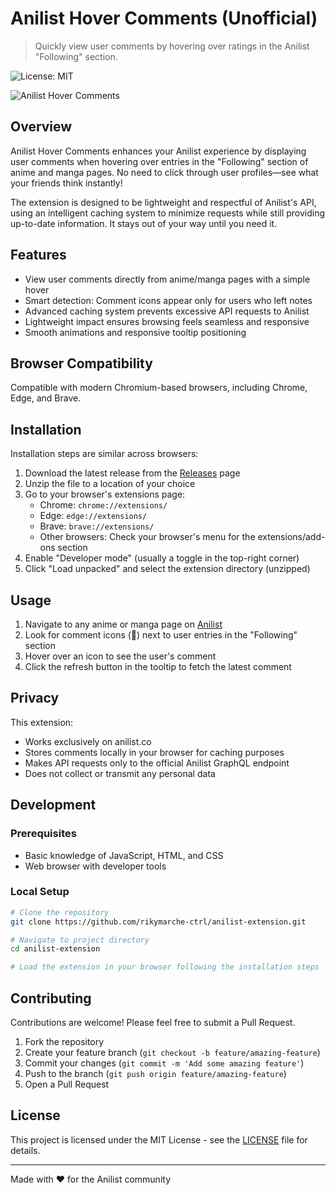 # Anilist Hover Comments (Unofficial)

> Quickly view user comments by hovering over ratings in the Anilist "Following" section.

![License: MIT](https://img.shields.io/badge/License-MIT-blue.svg)

![Anilist Hover Comments](https://i.imgur.com/d0qCT76.png)

## Overview

Anilist Hover Comments enhances your Anilist experience by displaying user comments when hovering over entries in the "Following" section of anime and manga pages. No need to click through user profiles—see what your friends think instantly!

The extension is designed to be lightweight and respectful of Anilist's API, using an intelligent caching system to minimize requests while still providing up-to-date information. It stays out of your way until you need it.

## Features

- View user comments directly from anime/manga pages with a simple hover
- Smart detection: Comment icons appear only for users who left notes
- Advanced caching system prevents excessive API requests to Anilist
- Lightweight impact ensures browsing feels seamless and responsive
- Smooth animations and responsive tooltip positioning

## Browser Compatibility

Compatible with modern Chromium-based browsers, including Chrome, Edge, and Brave.
## Installation

Installation steps are similar across browsers:

1. Download the latest release from the [Releases](https://github.com/rikymarche-ctrl/anilist-extension/releases) page
2. Unzip the file to a location of your choice
3. Go to your browser's extensions page:
    - Chrome: `chrome://extensions/`
    - Edge: `edge://extensions/`
    - Brave: `brave://extensions/`
    - Other browsers: Check your browser's menu for the extensions/add-ons section
4. Enable "Developer mode" (usually a toggle in the top-right corner)
5. Click "Load unpacked" and select the extension directory (unzipped)

## Usage

1. Navigate to any anime or manga page on [Anilist](https://anilist.co)
2. Look for comment icons (💬) next to user entries in the "Following" section
3. Hover over an icon to see the user's comment
4. Click the refresh button in the tooltip to fetch the latest comment

## Privacy

This extension:
- Works exclusively on anilist.co
- Stores comments locally in your browser for caching purposes
- Makes API requests only to the official Anilist GraphQL endpoint
- Does not collect or transmit any personal data

## Development

### Prerequisites
- Basic knowledge of JavaScript, HTML, and CSS
- Web browser with developer tools

### Local Setup
```bash
# Clone the repository
git clone https://github.com/rikymarche-ctrl/anilist-extension.git

# Navigate to project directory
cd anilist-extension

# Load the extension in your browser following the installation steps
```

## Contributing

Contributions are welcome! Please feel free to submit a Pull Request.

1. Fork the repository
2. Create your feature branch (`git checkout -b feature/amazing-feature`)
3. Commit your changes (`git commit -m 'Add some amazing feature'`)
4. Push to the branch (`git push origin feature/amazing-feature`)
5. Open a Pull Request

## License

This project is licensed under the MIT License - see the [LICENSE](LICENSE.txt) file for details.

---

Made with ❤️ for the Anilist community